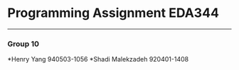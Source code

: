 # Programming Assignment EDA344
----------------
### Group 10
*Henry Yang 940503-1056
*Shadi Malekzadeh 920401-1408

